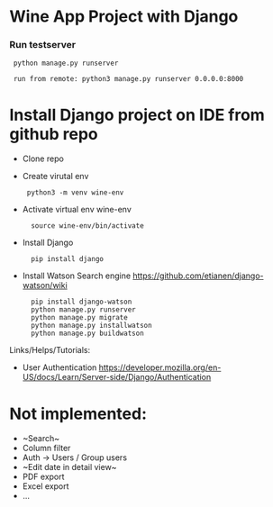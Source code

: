 # Wine App Project with Django

### Run testserver

     python manage.py runserver

     run from remote: python3 manage.py runserver 0.0.0.0:8000
    
# Install Django project on IDE from github repo

- Clone repo

- Create virutal env
    
       python3 -m venv wine-env
       
- Activate virtual env wine-env

        source wine-env/bin/activate
        
- Install Django

        pip install django
        
        
       
- Install Watson Search engine
    https://github.com/etianen/django-watson/wiki   

        pip install django-watson
        python manage.py runserver
        python manage.py migrate
        python manage.py installwatson
        python manage.py buildwatson



Links/Helps/Tutorials:
- User Authentication
https://developer.mozilla.org/en-US/docs/Learn/Server-side/Django/Authentication


# Not implemented:
- ~Search~
- Column filter
- Auth -> Users / Group users
- ~Edit date in detail view~
- PDF export 
- Excel export
- ...

